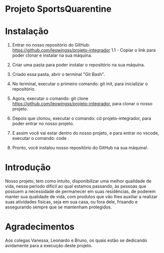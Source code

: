 # Projeto SportsQuarentine

# Instalação
 1. Entrar no nosso repositório do GitHub: https://github.com/leowingss/projeto-integrador
    1.1 - Copiar o link para poder clonar e instalar na sua máquina.

2. Criar uma pasta para poder instalar o repositório na sua máquina.
3. Criado essa pasta, abrir o terminal "Git Bash".
4. No terminal, executar o primeiro comando: git init, para inicializar o repositório.
5. Agora, executar o comando: git clone https://github.com/leowingss/projeto-integrador, para clonar o nosso projeto.
6. Depois que clonou, executar o comando: cd projeto-integrador, para poder entrar no nosso projeto.
7. E assim você vai estar dentro do nosso projeto, e para entrar no vscode, executar o comando: code . 
8. Pronto, você instalou nosso repositório do GitHub na sua máquina!.

# Introdução
Nosso projeto, tem como intuíto, disponibilizar uma melhor qualidade de vida, nesse período difícil ao qual estamos passando, 
às pessoas que possuem a necessidade de permanecer em suas residências, de poderem manter sua qualidade de vida, com produtos que vão 
lhes auxiliar a realizar suas atividades físicas, seja em sua casa, ou fora dele, frisando e assegurando sempre que se mantenham protegidos.
 
 # Agradecimentos
 Aos colegas Vanessa, Leonardo e Bruno, os quais estão se dedicando avidamente para a execução deste projeto.